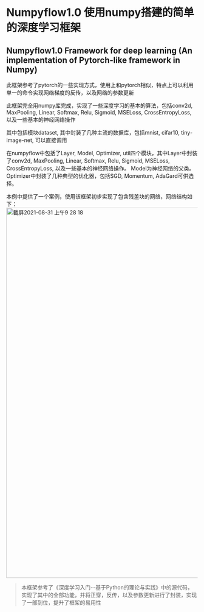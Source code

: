 # Numpyflow1.0 使用numpy搭建的简单的深度学习框架

## Numpyflow1.0 Framework for deep learning (An implementation of Pytorch-like framework in Numpy)

此框架参考了pytorch的一些实现方式，使用上和pytorch相似，特点上可以利用单一的命令实现网络梯度的反传，以及网络的参数更新

此框架完全用numpy库完成，实现了一些深度学习的基本的算法，包括conv2d, MaxPooling, Linear, Softmax, Relu, Sigmoid, MSELoss, CrossEntropyLoss, 以及一些基本的神经网络操作

其中包括模块dataset, 其中封装了几种主流的数据库，包括mnist, cifar10, tiny-image-net, 可以直接调用

在numpyflow中包括了Layer, Model, Optimizer, util四个模块，其中Layer中封装了conv2d, MaxPooling, Linear, Softmax, Relu, Sigmoid, MSELoss, CrossEntropyLoss, 以及一些基本的神经网络操作。
Model为神经网络的父类。Optimizer中封装了几种典型的优化器，包括SGD, Momentum, AdaGard可供选择。

本例中提供了一个案例，使用该框架初步实现了包含残差块的网络，网络结构如下：
<img width="973" alt="截屏2021-08-31 上午9 28 18" src="https://user-images.githubusercontent.com/77945509/131426764-41c9d598-9519-47df-92b3-8e8c17a3dcb0.png">

> 本框架参考了《深度学习入门--基于Python的理论与实践》中的源代码，实现了其中的全部功能，并将正穿，反传，以及参数更新进行了封装，实现了一部到位，提升了框架的易用性
